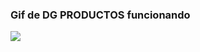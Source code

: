 <h3>Gif de DG PRODUCTOS funcionando</h3>

<img src="src/assets/img/DG-_-Productos-Brave-2023-10-21-17-59-11.gif">
</img>
